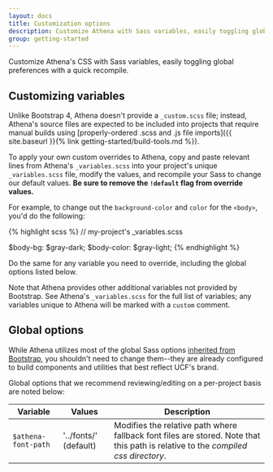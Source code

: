 ```yaml
---
layout: docs
title: Customization options
description: Customize Athena with Sass variables, easily toggling global preferences with a quick recompile.
group: getting-started
---
```


Customize Athena's CSS with Sass variables, easily toggling global preferences with a quick recompile.

## Customizing variables

Unlike Bootstrap 4, Athena doesn't provide a `_custom.scss` file; instead, Athena's source files are expected to be included into projects that require manual builds using [properly-ordered .scss and .js file imports]({{ site.baseurl }}{% link getting-started/build-tools.md %}).

To apply your own custom overrides to Athena, copy and paste relevant lines from Athena's `_variables.scss` into your project's unique `_variables.scss` file, modify the values, and recompile your Sass to change our default values. **Be sure to remove the `!default` flag from override values.**

For example, to change out the `background-color` and `color` for the `<body>`, you'd do the following:

{% highlight scss %}
// my-project's _variables.scss

$body-bg:    $gray-dark;
$body-color: $gray-light;
{% endhighlight %}

Do the same for any variable you need to override, including the global options listed below.

Note that Athena provides other additional variables not provided by Bootstrap.  See Athena's `_variables.scss` for the full list of variables; any variables unique to Athena will be marked with a `custom` comment.

## Global options

While Athena utilizes most of the global Sass options [inherited from Bootstrap](https://v4-alpha.getbootstrap.com/getting-started/options/#global-options), you shouldn't need to change them--they are already configured to build components and utilities that best reflect UCF's brand.

Global options that we recommend reviewing/editing on a per-project basis are noted below:

| Variable                    | Values                             | Description                                                                            |
| --------------------------- | ---------------------------------- | -------------------------------------------------------------------------------------- |
| `$athena-font-path`         | '../fonts/' (default)              | Modifies the relative path where fallback font files are stored. Note that this path is relative to the _compiled css directory_. |

